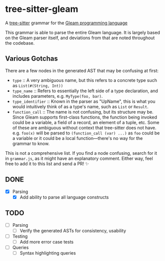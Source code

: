 tree-sitter-gleam
=================

A [tree-sitter] grammar for the [Gleam programming language]

[tree-sitter]: http://tree-sitter.github.io
[Gleam programming language]: https://gleam.run

This grammar is able to parse the entire Gleam language. It is largely based
on the Gleam parser itself, and deviations from that are noted throughout the
codebase.

Various Gotchas
---------------

There are a few nodes in the generated AST that may be confusing at first:
- `type` :: A very ambiguous name, but this refers to a concrete type such as
  `List(#(String, Int))`
- `type_name` :: Refers to essentially the left side of a type declaration, and
  includes parameters, e.g. `MyType(foo, bar)`.
- `type_identifier` :: Known in the parser as "UpName", this is what you would
  intuitively think of as a type's name, such as `List` or `Result`.
- `function_call` :: The name is not confusing, but its structure may be. Since
  Gleam supports first-class functions, the function being invoked could be a
  variable, a field of a record, an element of a tuple, etc. Some of these are
  ambiguous without context that tree-sitter does not have. e.g. `foo(x)` will
  be parsed to `(function_call (var) ...)` as `foo` could be a variable or it
  could be a local function—there's no way for the grammar to know.

This is not a comprehensive list. If you find a node confusing, search for it
in `grammar.js`, as it might have an explanatory comment. Either way, feel free
to add it to this list and send a PR! ✨

## DONE

- [x] Parsing
  - [x] Add ability to parse all language constructs

## TODO

- [ ] Parsing
  - [ ] Verify the generated ASTs for consistency, usability
- [ ] Testing
  - [ ] Add more error case tests
- [ ] Queries
  - [ ] Syntax highlighting queries
